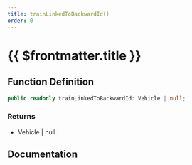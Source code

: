 ```yaml
---
title: trainLinkedToBackwardId()
order: 0
---
```


# {{ $frontmatter.title }}

<!--@include: ./trainLinkedToBackwardId_partial_header.md-->

## Function Definition

```ts
public readonly trainLinkedToBackwardId: Vehicle | null;
```

### Returns

* Vehicle | null

## Documentation

<!--@include: ./trainLinkedToBackwardId_partial_footer.md-->
